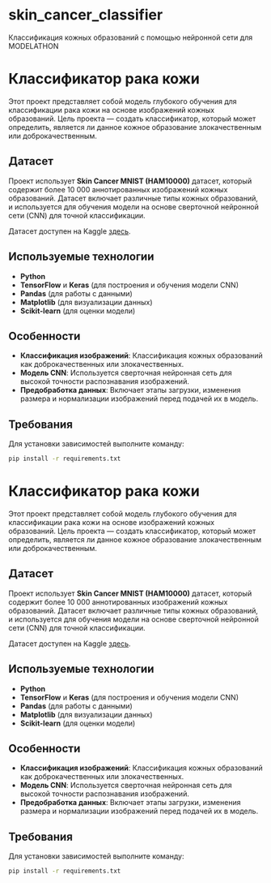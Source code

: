# skin_cancer_classifier
Классификация кожных образований с помощью нейронной сети для MODELATHON

# Классификатор рака кожи

Этот проект представляет собой модель глубокого обучения для классификации рака кожи на основе изображений кожных образований. Цель проекта — создать классификатор, который может определить, является ли данное кожное образование злокачественным или доброкачественным.

## Датасет
Проект использует **Skin Cancer MNIST (HAM10000)** датасет, который содержит более 10 000 аннотированных изображений кожных образований. Датасет включает различные типы кожных образований, и используется для обучения модели на основе сверточной нейронной сети (CNN) для точной классификации.

Датасет доступен на Kaggle [здесь](https://www.kaggle.com/datasets/ryanholbrook/skin-cancer-mnist-ham10000).

## Используемые технологии
- **Python**
- **TensorFlow** и **Keras** (для построения и обучения модели CNN)
- **Pandas** (для работы с данными)
- **Matplotlib** (для визуализации данных)
- **Scikit-learn** (для оценки модели)

## Особенности
- **Классификация изображений**: Классификация кожных образований как доброкачественных или злокачественных.
- **Модель CNN**: Используется сверточная нейронная сеть для высокой точности распознавания изображений.
- **Предобработка данных**: Включает этапы загрузки, изменения размера и нормализации изображений перед подачей их в модель.

## Требования
Для установки зависимостей выполните команду:

```bash
pip install -r requirements.txt
```


# Классификатор рака кожи

Этот проект представляет собой модель глубокого обучения для классификации рака кожи на основе изображений кожных образований. Цель проекта — создать классификатор, который может определить, является ли данное кожное образование злокачественным или доброкачественным.

## Датасет
Проект использует **Skin Cancer MNIST (HAM10000)** датасет, который содержит более 10 000 аннотированных изображений кожных образований. Датасет включает различные типы кожных образований, и используется для обучения модели на основе сверточной нейронной сети (CNN) для точной классификации.

Датасет доступен на Kaggle [здесь](https://www.kaggle.com/datasets/ryanholbrook/skin-cancer-mnist-ham10000).

## Используемые технологии
- **Python**
- **TensorFlow** и **Keras** (для построения и обучения модели CNN)
- **Pandas** (для работы с данными)
- **Matplotlib** (для визуализации данных)
- **Scikit-learn** (для оценки модели)

## Особенности
- **Классификация изображений**: Классификация кожных образований как доброкачественных или злокачественных.
- **Модель CNN**: Используется сверточная нейронная сеть для высокой точности распознавания изображений.
- **Предобработка данных**: Включает этапы загрузки, изменения размера и нормализации изображений перед подачей их в модель.

## Требования
Для установки зависимостей выполните команду:

```bash
pip install -r requirements.txt
